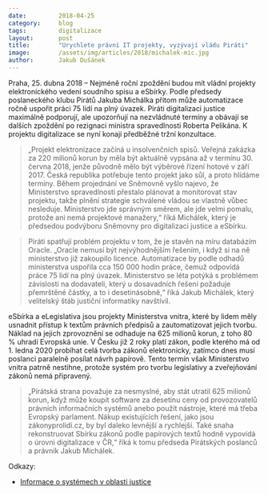 ```yaml
---
date:         2018-04-25
category:     blog
tags:         digitalizace
layout:       post
title:        "Urychlete právní IT projekty, vyzývají vládu Piráti"
image:        /assets/img/articles/2018/michalek-mic.jpg
author:       Jakub Dušánek
---
```


  
Praha, 25. dubna 2018 – Nejméně roční zpoždění budou mít vládní projekty elektronického vedení soudního spisu a eSbírky. Podle předsedy poslaneckého klubu Pirátů Jakuba Michálka přitom může automatizace ročně uspořit práci 75 lidí na plný úvazek. Piráti digitalizaci justice maximálně podporují, ale upozorňují na nezvládnuté termíny a obávají se dalších zpoždění po rezignaci ministra spravedlnosti Roberta Pelikána. K projektu digitalizace se nyní konají předběžné tržní konzultace.
 
> „Projekt elektronizace začíná u insolvenčních spisů. Veřejná zakázka za 220 milionů korun by měla být aktuálně vypsána až v termínu 30. června 2018, jenže původně mělo být výběrové řízení hotové v září 2017. Česká republika potřebuje tento projekt jako sůl, a proto hlídáme termíny. Během projednání ve Sněmovně vyšlo najevo, že Ministerstvo spravedlnosti přestalo plánovat a monitorovat stav projektu, takže plnění strategie schválené vládou se vlastně vůbec nesleduje. Ministerstvo jde správným směrem, ale jde velmi pomalu, protože ani nemá projektové manažery,“ říká Michálek, který je předsedou podvýboru Sněmovny pro digitalizaci justice a eSbírku.
 
> Piráti spatřují problém projektu v tom, že je stavěn na míru databázím Oracle. „Oracle nemusí být nejvýhodnějším řešením, i když si na ně ministerstvo již zakoupilo licence. Automatizace by podle odhadů ministerstva uspořila cca 150 000 hodin práce, čemuž odpovídá práce 75 lidí na plný úvazek. Ministerstvo se léta potýká s problémem závislosti na dodavateli, který u dosavadních řešení požaduje přemrštěné částky, a to i desetinásobně,“ říká Jakub Michálek, který velitelský štáb justiční informatiky navštívil.
 
eSbírka a eLegislativa jsou projekty Ministerstva vnitra, které by lidem měly usnadnit přístup k textům právních předpisů a zautomatizovat jejich tvorbu. Náklad na jejich zprovoznění se odhaduje na 625 milionů korun, z toho 80 % uhradí Evropská unie. V Česku již 2 roky platí zákon, podle kterého má od 1. ledna 2020 probíhat celá tvorba zákonů elektronicky, zatímco dnes musí poslanci paralelně posílat návrh papírově. Tento termín však Ministerstvo vnitra patrně nestihne, protože systém pro tvorbu legislativy a zveřejňování zákonů nemá připravený.
 
> „Pirátská strana považuje za nesmyslné, aby stát utratil 625 milionů korun, když může koupit software za desetinu ceny od provozovatelů právních informačních systémů anebo použít nástroje, které má třeba Evropský parlament. Nákup existujících řešení, jako jsou zákonyprolidi.cz, by byl daleko levnější a rychlejší. Také snaha rekonstruovat Sbírku zákonů podle papírových textů hodně vypovídá o úrovni digitalizace v ČR,“ říká k tomu předseda Pirátských poslanců a právník Jakub Michálek.

Odkazy:
* [Informace o systémech v oblasti justice](http://www.psp.cz/sqw/hp.sqw?k=4026&kk=3&cu=1)

